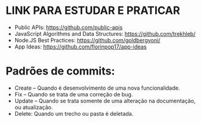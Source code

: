 # LINK PARA ESTUDAR E PRATICAR 
 - Public APIs: https://github.com/public-apis
 - JavaScript Algorithms and Data Structures: https://github.com/trekhleb/
 - Node.JS Best Practices: https://github.com/goldbergyoni/
 - App Ideas: https://github.com/florinpop17/app-ideas

# Padrões de commits:
 - Create – Quando é desenvolvimento de uma nova funcionalidade.
 - Fix – Quando se trata de uma correção de bug.
 - Update – Quando se trata somente de uma alteração na documentação, ou atualização.
 - Delete: Quando um trecho ou pasta é deletada.
